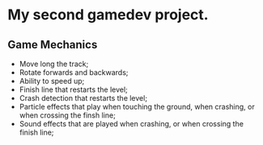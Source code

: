 <h1>My second gamedev project.</h1>

<h2>Game Mechanics</h2>
<ul>
<li>Move long the track;</li>
<li>Rotate forwards and backwards;</li>
<li>Ability to speed up;</li>
<li>Finish line that restarts the level;</li>
<li>Crash detection that restarts the level;</li>
<li>Particle effects that play when touching the ground, when crashing, or when crossing the finsh line;</li>
<li>Sound effects that are played when crashing, or when crossing the finish line;</li>
</ul>
